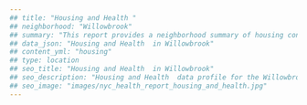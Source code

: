 ```yaml
---
## title: "Housing and Health "
## neighborhood: "Willowbrook"
## summary: "This report provides a neighborhood summary of housing conditions and related health outcomes. It also describes population characteristics that can increase vulnerability to housing hazards."
## data_json: "Housing and Health  in Willowbrook"
## content_yml: "housing"
## type: location
## seo_title: "Housing and Health  in Willowbrook"
## seo_description: "Housing and Health  data profile for the Willowbrook neighborhood of NYC."
## seo_image: "images/nyc_health_report_housing_and_health.jpg"
---
```

